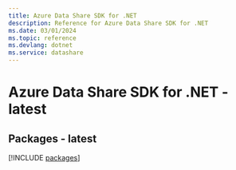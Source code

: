 ```yaml
---
title: Azure Data Share SDK for .NET
description: Reference for Azure Data Share SDK for .NET
ms.date: 03/01/2024
ms.topic: reference
ms.devlang: dotnet
ms.service: datashare
---
```

# Azure Data Share SDK for .NET - latest
## Packages - latest
[!INCLUDE [packages](data-share-index.md)]